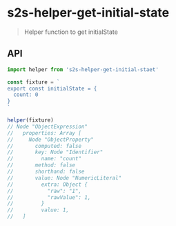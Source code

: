 # s2s-helper-get-initial-state

> Helper function to get initialState


## API

```js
import helper from 's2s-helper-get-initial-staet'

const fixture = `
export const initialState = {
  count: 0
}
`

helper(fixture)
// Node "ObjectExpression"
//   properties: Array [
//     Node "ObjectProperty"
//       computed: false
//       key: Node "Identifier"
//         name: "count"
//       method: false
//       shorthand: false
//       value: Node "NumericLiteral"
//         extra: Object {
//           "raw": "1",
//           "rawValue": 1,
//         }
//         value: 1,
//   ]
```
